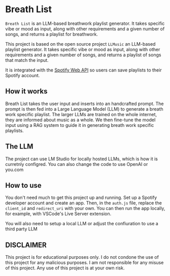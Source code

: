 # Breath List
`Breath List` is an LLM-based breathwork playlist generator. It takes specific vibe or mood as input, along with other requirements and a given number of songs, and returns a playlist for breathwork.

This project is based on the open source project `LLMusic` an LLM-based playlist generator. It takes specific vibe or mood as input, along with other requirements and a given number of songs, and returns a playlist of songs that match the input.

It is integrated with the [Spotify Web API](https://developer.spotify.com/documentation/web-api/) so users can save playlists to their Spotify account.

## How it works

Breath List takes the user input and inserts into an handcrafted prompt. The prompt is then fed into a Large Language Model (LLM) to generate a breath work specific playlist. The larger LLMs are trained on the whole internet, they are informed about music as a whole. We then fine-tune the model input using a RAG system to guide it in generating breath work specific playlists.

## The LLM

The project can use LM Studio for locally hosted LLMs, which is how it is curretnly configred. You can also change the code to use OpenAI or you.com

## How to use

You don't need much to get this project up and running. Set up a Spotify developer account and create an app. Then, in the `auth.js` file, replace the `client_id` and `redirect_uri` with your own. You can then run the app locally, for example, with VSCode's Live Server extension.

You will also need to setup a local LLM or adjust the confiuration to use a third party LLM

## DISCLAIMER

This project is for educational purposes only. I do not condone the use of this project for any malicious purposes. I am not responsible for any misuse of this project. Any use of this project is at your own risk.

